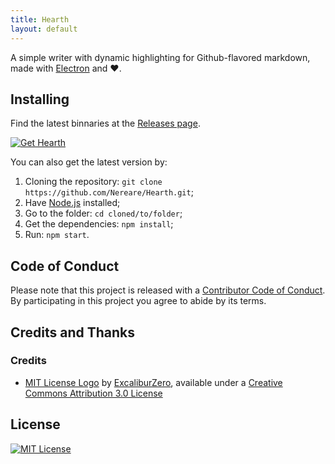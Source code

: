 ```yaml
---
title: Hearth
layout: default
---
```


A simple writer with dynamic highlighting for Github-flavored markdown, made with [Electron](https://electronjs.org/) and :heart:.

## Installing

Find the latest binnaries at the [Releases page](https://github.com/Nereare/Hearth/releases).

[![Get Hearth](https://img.shields.io/badge/Get%20Hearth-Releases-green)](https://github.com/Nereare/Hearth/releases)

You can also get the latest version by:

1. Cloning the repository: `git clone https://github.com/Nereare/Hearth.git`;
2. Have [Node.js](https://nodejs.org/) installed;
3. Go to the folder: `cd cloned/to/folder`;
4. Get the dependencies: `npm install`;
5. Run: `npm start`.

## Code of Conduct

Please note that this project is released with a [Contributor Code of Conduct](https://github.com/nereare/Hearth/blob/master/code-of-conduct.md). By participating in this project you agree to abide by its terms.

## Credits and Thanks

### Credits

 * [MIT License Logo](http://excaliburzero.deviantart.com/art/MIT-License-Logo-595847140) by [ExcaliburZero](http://excaliburzero.deviantart.com/), available under a [Creative Commons Attribution 3.0 License](https://creativecommons.org/licenses/by/3.0/)

## License

[![MIT License](http://i.imgur.com/Ze3dFob.png "MIT License")](https://opensource.org/licenses/MIT)
